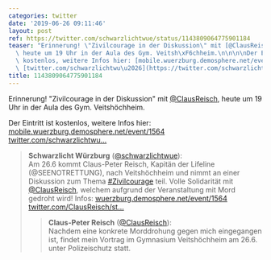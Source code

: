 ```yaml
---
categories: twitter
date: '2019-06-26 09:11:46'
layout: post
ref: https://twitter.com/schwarzlichtwue/status/1143809064775901184
teaser: "Erinnerung! \"Zivilcourage in der Diskussion\" mit [@ClausReisch](https://twitter.com/ClausReisch),\
  \ heute um 19 Uhr in der Aula des Gym. Veitsh\xF6chheim.\n\n\n\nDer Eintritt ist\
  \ kostenlos, weitere Infos hier: [mobile.wuerzburg.demosphere.net/event/1564](https://mobile.wuerzburg.demosphere.net/event/1564)\
  \ [twitter.com/schwarzlichtwu\u2026](https://twitter.com/schwarzlichtwue/status/1138745773787615232)"
title: 1143809064775901184
---
```

Erinnerung! "Zivilcourage in der Diskussion" mit [@ClausReisch](https://twitter.com/ClausReisch), heute um 19 Uhr in der Aula des Gym. Veitshöchheim.



Der Eintritt ist kostenlos, weitere Infos hier: [mobile.wuerzburg.demosphere.net/event/1564](https://mobile.wuerzburg.demosphere.net/event/1564) [twitter.com/schwarzlichtwu…](https://twitter.com/schwarzlichtwue/status/1138745773787615232)
> <b>Schwarzlicht Würzburg</b> ([@schwarzlichtwue](https://twitter.com/schwarzlichtwue)):  
>Am 26.6 kommt Claus-Peter Reisch, Kapitän der Lifeline (@SEENOTRETTUNG), nach Veitshöchheim und nimmt an einer Diskussion zum Thema [#Zivilcourage](/t/zivilcourage) teil. Volle Solidarität mit [@ClausReisch](https://twitter.com/ClausReisch), welchem aufgrund der Veranstaltung mit Mord gedroht wird! Infos: [wuerzburg.demosphere.net/event/1564](https://wuerzburg.demosphere.net/event/1564) [twitter.com/ClausReisch/st…](https://twitter.com/ClausReisch/status/1137469399877738496)  
>> <b>Claus-Peter Reisch</b> ([@ClausReisch](https://twitter.com/ClausReisch)):    
>>Nachdem eine konkrete Morddrohung gegen mich eingegangen ist, findet mein Vortrag im Gymnasium Veitshöchheim am 26.6. unter Polizeischutz statt.    
>  
>  

